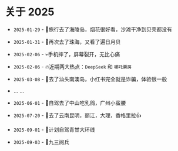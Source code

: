 # 关于 2025

- `2025-01-29` - 🧳旅行去了海陵岛，烟花很好看，沙滩干净到贝壳都没有
- `2025-01-31` - 👏再次去了珠海，又看了遍日月贝
- `2025-02-06` - 💀手机摔了，屏幕裂开，无比心痛
- `2025-02-06` - 🔥近期两大热点：`DeepSeek` 和 `哪吒票房`
- `2025-03-08` - 🧳去了汕头南澳岛，小红书完全就是诈骗，体验很一般

- ... ...

- `2025-06-01` - 🧳自驾去了中山吃乳鸽，广州小蛮腰
- `2025-07-20` - 🧳去了云南昆明，丽江，大理，香格里拉👍
- `2025-09-01` - 🧳计划自驾青甘大环线
- `2025-09-03` - 👏九三阅兵
